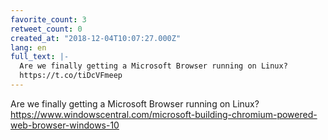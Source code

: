 ```yaml
---
favorite_count: 3
retweet_count: 0
created_at: "2018-12-04T10:07:27.000Z"
lang: en
full_text: |-
  Are we finally getting a Microsoft Browser running on Linux?
  https://t.co/tiDcVFmeep
---
```


Are we finally getting a Microsoft Browser running on Linux?
<https://www.windowscentral.com/microsoft-building-chromium-powered-web-browser-windows-10>
